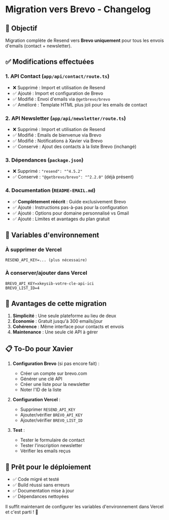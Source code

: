 # Migration vers Brevo - Changelog

## 🎯 Objectif

Migration complète de Resend vers **Brevo uniquement** pour tous les envois d'emails (contact + newsletter).

## ✅ Modifications effectuées

### 1. API Contact (`app/api/contact/route.ts`)

- ❌ Supprimé : Import et utilisation de Resend
- ✅ Ajouté : Import et configuration de Brevo
- ✅ Modifié : Envoi d'emails via `@getbrevo/brevo`
- ✅ Amélioré : Template HTML plus joli pour les emails de contact

### 2. API Newsletter (`app/api/newsletter/route.ts`)

- ❌ Supprimé : Import et utilisation de Resend
- ✅ Modifié : Emails de bienvenue via Brevo
- ✅ Modifié : Notifications à Xavier via Brevo
- ✅ Conservé : Ajout des contacts à la liste Brevo (inchangé)

### 3. Dépendances (`package.json`)

- ❌ Supprimé : `"resend": "^4.5.2"`
- ✅ Conservé : `"@getbrevo/brevo": "^2.2.0"` (déjà présent)

### 4. Documentation (`README-EMAIL.md`)

- ✅ **Complètement réécrit** : Guide exclusivement Brevo
- ✅ Ajouté : Instructions pas-à-pas pour la configuration
- ✅ Ajouté : Options pour domaine personnalisé vs Gmail
- ✅ Ajouté : Limites et avantages du plan gratuit

## 🔧 Variables d'environnement

### À supprimer de Vercel

```env
RESEND_API_KEY=... (plus nécessaire)
```

### À conserver/ajouter dans Vercel

```env
BREVO_API_KEY=xkeysib-votre-cle-api-ici
BREVO_LIST_ID=4
```

## 🎉 Avantages de cette migration

1. **Simplicité** : Une seule plateforme au lieu de deux
2. **Économie** : Gratuit jusqu'à 300 emails/jour
3. **Cohérence** : Même interface pour contacts et envois
4. **Maintenance** : Une seule clé API à gérer

## 📋 To-Do pour Xavier

1. **Configuration Brevo** (si pas encore fait) :

   - Créer un compte sur brevo.com
   - Générer une clé API
   - Créer une liste pour la newsletter
   - Noter l'ID de la liste

2. **Configuration Vercel** :

   - Supprimer `RESEND_API_KEY`
   - Ajouter/vérifier `BREVO_API_KEY`
   - Ajouter/vérifier `BREVO_LIST_ID`

3. **Test** :
   - Tester le formulaire de contact
   - Tester l'inscription newsletter
   - Vérifier les emails reçus

## 🚀 Prêt pour le déploiement

- ✅ Code migré et testé
- ✅ Build réussi sans erreurs
- ✅ Documentation mise à jour
- ✅ Dépendances nettoyées

Il suffit maintenant de configurer les variables d'environnement dans Vercel et c'est parti ! 🎯
